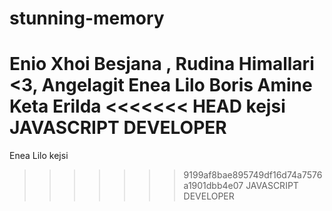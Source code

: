# stunning-memory
Enio
Xhoi
Besjana
, Rudina Himallari <3, 
Angelagit
Enea Lilo
Boris
Amine Keta
Erilda
<<<<<<< HEAD
kejsi
JAVASCRIPT DEVELOPER
=======
Enea Lilo
kejsi
>>>>>>> 9199af8bae895749df16d74a7576a1901dbb4e07
JAVASCRIPT DEVELOPER